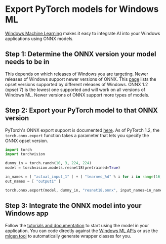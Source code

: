 # Export PyTorch models for Windows ML

[Windows Machine Learning](https://docs.microsoft.com/windows/ai/windows-ml/) makes it easy to integrate AI into your Windows applications using ONNX models. 

## Step 1: Determine the ONNX version your model needs to be in
This depends on which releases of Windows you are targeting. Newer releases of Windows support newer versions of ONNX. This [page](https://docs.microsoft.com/windows/ai/windows-ml/onnx-versions) lists the opset versions supported by different releases of Windows. ONNX 1.2 (opset 7) is the lowest one supported and will work on all versions of Windows ML. Newer versions of ONNX support more types of models.

## Step 2: Export your PyTorch model to that ONNX version
PyTorch's ONNX export support is documented [here](https://pytorch.org/docs/stable/onnx.html). As of PyTorch 1.2, the `torch.onnx.export` function takes a parameter that lets you specify the ONNX opset version.

```python
import torch
import torchvision

dummy_in = torch.randn(10, 3, 224, 224)
model = torchvision.models.resnet18(pretrained=True)

in_names = [ "actual_input_1" ] + [ "learned_%d" % i for i in range(16) ]
out_names = [ "output1" ]

torch.onnx.export(model, dummy_in, "resnet18.onnx", input_names=in_names, output_names=out_names, opset_version=7, verbose=True)
```

## Step 3: Integrate the ONNX model into your Windows app
Follow the [tutorials and documentation](https://docs.microsoft.com/windows/ai/windows-ml/) to start using the model in your application. You can code directly against the [Windows ML APIs](https://docs.microsoft.com/windows/ai/windows-ml/integrate-model) or use the [mlgen tool](https://docs.microsoft.com/windows/ai/windows-ml/mlgen) to automatically generate wrapper classes for you.
